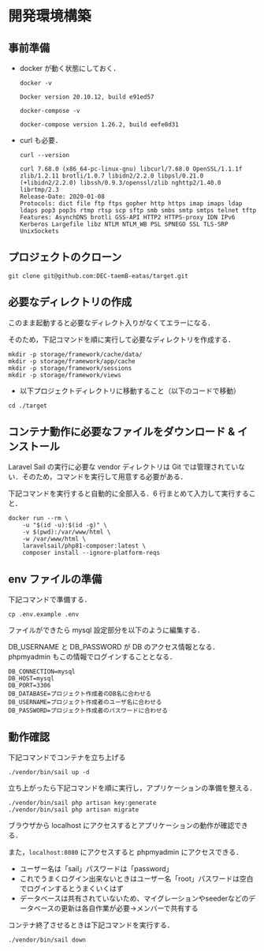 # 開発環境構築
## 事前準備
* docker が動く状態にしておく．
  ```
  docker -v

  Docker version 20.10.12, build e91ed57

  docker-compose -v

  docker-compose version 1.26.2, build eefe0d31
  ```

* curl も必要．

  ```
  curl --version

  curl 7.68.0 (x86_64-pc-linux-gnu) libcurl/7.68.0 OpenSSL/1.1.1f zlib/1.2.11 brotli/1.0.7 libidn2/2.2.0 libpsl/0.21.0 (+libidn2/2.2.0) libssh/0.9.3/openssl/zlib nghttp2/1.40.0 librtmp/2.3
  Release-Date: 2020-01-08
  Protocols: dict file ftp ftps gopher http https imap imaps ldap ldaps pop3 pop3s rtmp rtsp scp sftp smb smbs smtp smtps telnet tftp
  Features: AsynchDNS brotli GSS-API HTTP2 HTTPS-proxy IDN IPv6 Kerberos Largefile libz NTLM NTLM_WB PSL SPNEGO SSL TLS-SRP UnixSockets
  ```

## プロジェクトのクローン
```
git clone git@github.com:DEC-taemB-eatas/target.git
```

## 必要なディレクトリの作成
このまま起動すると必要なディレクト入りがなくてエラーになる．

そのため，下記コマンドを順に実行して必要なディレクトリを作成する．
```
mkdir -p storage/framework/cache/data/
mkdir -p storage/framework/app/cache
mkdir -p storage/framework/sessions
mkdir -p storage/framework/views
```

* 以下プロジェクトディレクトリに移動すること（以下のコードで移動）
```
cd ./target
```

## コンテナ動作に必要なファイルをダウンロード & インストール
Laravel Sail の実行に必要な vendor ディレクトリは Git では管理されていない．そのため，コマンドを実行して用意する必要がある．

下記コマンドを実行すると自動的に全部入る．6 行まとめて入力して実行すること．

```
docker run --rm \
    -u "$(id -u):$(id -g)" \
    -v $(pwd):/var/www/html \
    -w /var/www/html \
    laravelsail/php81-composer:latest \
    composer install --ignore-platform-reqs
```
## env ファイルの準備
下記コマンドで準備する．
```
cp .env.example .env
```
ファイルができたら mysql 設定部分を以下のように編集する．

DB_USERNAME と DB_PASSWORD が DB のアクセス情報となる．phpmyadmin もこの情報でログインすることとなる．
```
DB_CONNECTION=mysql
DB_HOST=mysql
DB_PORT=3306
DB_DATABASE=プロジェクト作成者のDB名に合わせる
DB_USERNAME=プロジェクト作成者のユーザ名に合わせる
DB_PASSWORD=プロジェクト作成者のパスワードに合わせる
```
## 動作確認
下記コマンドでコンテナを立ち上げる

```
./vendor/bin/sail up -d
```
立ち上がったら下記コマンドを順に実行し，アプリケーションの準備を整える．
```
./vendor/bin/sail php artisan key:generate
./vendor/bin/sail php artisan migrate
```
ブラウザから localhost にアクセスするとアプリケーションの動作が確認できる．

また，```localhost:8080``` にアクセスすると phpmyadmin にアクセスできる．

* ユーザー名は「sail」パスワードは「password」
* これでうまくログイン出来ないときはユーザー名「root」パスワードは空白でログインするとうまくいくはず
* データベースは共有されていないため、マイグレーションやseederなどのデータベースの更新は各自作業が必要→メンバーで共有する

コンテナ終了させるときは下記コマンドを実行する．

```
./vendor/bin/sail down
```
